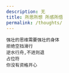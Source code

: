 ```yaml
---
description: 无
title: 所思所想 所感所悟
permalink: /thoughts/
---
```


```
强壮的思维需要强壮的身体
拒绝空挡滑行
逆水行舟,不进则退
占位符
你没有资格开心

```